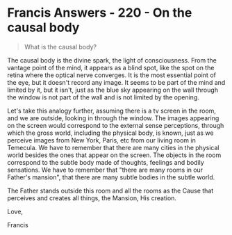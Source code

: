 # Francis Answers - 220 - On the causal body

>What is the causal body?

The causal body is the divine spark, the light of consciousness. From the vantage point of the mind, it appears as a blind spot, like the spot on the retina where the optical nerve converges. It is the most essential point of the eye, but it doesn't record any image. It seems to be part of the mind and limited by it, but it isn't, just as the blue sky appearing on the wall through the window is not part of the wall and is not limited by the opening.

Let's take this analogy further, assuming there is a tv screen in the room, and we are outside, looking in through the window. The images appearing on the screen would correspond to the external sense perceptions, through which the gross world, including the physical body, is known, just as we perceive images from New York, Paris, etc from our living room in Temecula. We have to remember that there are many cities in the physical world besides the ones that appear on the screen. The objects in the room correspond to the subtle body made of thoughts, feelings and bodily sensations. We have to remember that "there are many rooms in our Father's mansion", that there are many subtle bodies in the subtle world.

The Father stands outside this room and all the rooms as the Cause that perceives and creates all things, the Mansion, His creation.

Love,

Francis